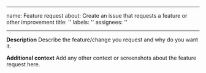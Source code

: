 <!--
 * @Github: https://github.com/Certseeds/CS203_DSAA_template
 * @Organization: SUSTech
 * @Author: nanoseeds
 * @Date: 2020-07-26 16:26:53
 * @LastEditors: nanoseeds
 * @LastEditTime: 2020-07-26 16:27:04
 * @License: CC-BY-NC-SA_V4_0 or any later version 
 -->
---
name: Feature request
about: Create an issue that requests a feature or other improvement
title: ''
labels: ''
assignees: ''

---

**Description**
Describe the feature/change you request and why do you want it.

**Additional context**
Add any other context or screenshots about the feature request here.